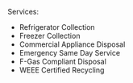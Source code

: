 Services:
- Refrigerator Collection
- Freezer Collection  
- Commercial Appliance Disposal
- Emergency Same Day Service
- F-Gas Compliant Disposal
- WEEE Certified Recycling
